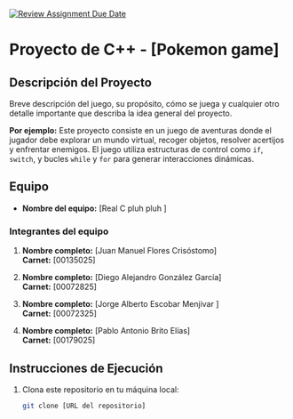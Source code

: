 [![Review Assignment Due Date](https://classroom.github.com/assets/deadline-readme-button-22041afd0340ce965d47ae6ef1cefeee28c7c493a6346c4f15d667ab976d596c.svg)](https://classroom.github.com/a/mi1WNrHU)
# Proyecto de C++ - [Pokemon game]

## Descripción del Proyecto

Breve descripción del juego, su propósito, cómo se juega y cualquier otro detalle importante que describa la idea general del proyecto.

**Por ejemplo:**
Este proyecto consiste en un juego de aventuras donde el jugador debe explorar un mundo virtual, recoger objetos, resolver acertijos y enfrentar enemigos. El juego utiliza estructuras de control como `if`, `switch`, y bucles `while` y `for` para generar interacciones dinámicas.

## Equipo

- **Nombre del equipo:** [Real C pluh pluh ]

### Integrantes del equipo

1. **Nombre completo:** [Juan Manuel Flores Crisóstomo]  
   **Carnet:** [00135025]

2. **Nombre completo:** [Diego Alejandro González García]  
   **Carnet:** [00072825]

3. **Nombre completo:** [Jorge Alberto Escobar Menjivar ]  
   **Carnet:** [00072325]

3. **Nombre completo:** [Pablo Antonio Brito Elías]  
   **Carnet:** [00179025]

## Instrucciones de Ejecución

1. Clona este repositorio en tu máquina local:
   ```bash
   git clone [URL del repositorio]
